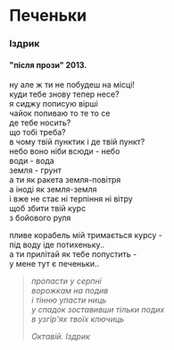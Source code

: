 # Печеньки
### Іздрик
#### "після прози" 2013.

ну але ж ти не побудеш на місці!  
куди тебе знову тепер несе?  
я сиджу пописую вірші  
чайок попиваю то те то се  
де тебе носить?  
що тобі треба?  
в чому твій пунктик і де твій пункт?  
небо воно ніби всюди - небо  
води - вода  
земля - грунт  
а ти як ракета земля-повітря  
а іноді як земля-земля  
і вже не стає ні терпіння ні вітру  
щоб збити твій курс  
з бойового руля  


пливе корабель мій тримається курсу -  
під воду іде потихеньку..  
а ти прилітай як тебе попустить -   
у мене тут є печеньки..  

>*пропасти у серпні*  
>*ворожкам на подив*  
>*і тінню упасти ниць*  
>*у спадок зоставивши тільки подих*  
>*в узгір'ях твоїх ключиць*  
>  
>*Октавій. Іздрик*  
